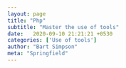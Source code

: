```yaml
---
layout: page
title: "Php"
subtitle: "Master the use of tools"
date:   2020-09-10 21:21:21 +0530
categories: ['Use of tools']
author: "Bart Simpson"
meta: "Springfield"
---
```

